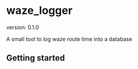 # waze_logger

version: 0.1.0

A small tool to log waze route time into a database

## Getting started

<!--TODO-->
